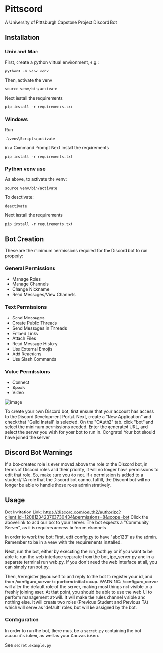 # Pittscord
A University of Pittsburgh Capstone Project Discord Bot

## Installation
### Unix and Mac
First, create a python virtual environment, e.g.:
```
python3 -m venv venv
```
Then, activate the venv
```
source venv/bin/activate
```
Next install the requirements
```
pip install -r requirements.txt
```

### Windows
Run
```
.\venv\Scripts\activate
```
in a Command Prompt
Next install the requirements
```
pip install -r requirements.txt
```

### Python venv use
As above, to activate the venv:
```
source venv/bin/activate
```
To deactivate:
```
deactivate
```
Next install the requirements
```
pip install -r requirements.txt
```


## Bot Creation
These are the minimum permissions required for the Discord bot to run properly:

### General Permissions
* Manage Roles
* Manage Channels
* Change Nickname
* Read Messages/View Channels

### Text Permissions
* Send Messages
* Create Public Threads
* Send Messages in Threads
* Embed Links
* Attach Files
* Read Message History
* Use External Emojis
* Add Reactions
* Use Slash Commands

### Voice Permissions
* Connect
* Speak
* Video

![image](https://github.com/neffers/Pittscord/assets/109564234/0d02a5f7-56ad-4ecb-bfad-a014fe03674a)

To create your own Discord bot, first ensure that your account has access to the Discord Development Portal.
Next, create a "New Application" and check that "Guild Install" is selected.
On the "OAuth2" tab, click "bot" and select the minimum permissions needed.
Enter the generated URL, and select the server you wish for your bot to run in.
Congrats! Your bot should have joined the server

## Discord Bot Warnings
If a bot-created role is ever moved above the role of the Discord bot, in terms of Discord roles and their priority, it will no longer have permissions to edit that role. So, make sure you do not.
If a permission is added to a student/TA role that the Discord bot cannot fulfill, the Discord bot will no longer be able to handle those roles administratively.

## Usage
Bot Invitation Link: https://discord.com/oauth2/authorize?client_id=1208123423763730434&permissions=8&scope=bot
Click the above link to add our bot to your server. The bot expects a "Community Server", as it is requires access to forum channels. 

In order to work the bot:
First, edit config.py to have "abc123" as the admin.
Remember to be in a venv with the requirements installed.

Next, run the bot, either by executing the run_both.py or if you want to be able to run the web interface separate from the bot, ipc_server.py and in a separate terminal run web.py.
If you don't need the web interface at all, you can simply run bot.py. 

Then, /reregister @yourself to and reply to the bot to register your id, and then /configure_server to perform initial setup.
WARNING: /configure_server will alter the default role of the server, making most things not visible to a freshly joining user.
At that point, you should be able to use the web UI to perform management at-will.
It will make the rules channel visible and nothing else.
It will create two roles (Previous Student and Previous TA) which will serve as 'default' roles, but will be assigned by the bot.


### Configuration
In order to run the bot, there must be a `secret.py` containing the bot account's token, as well as your Canvas token.

See `secret.example.py`
